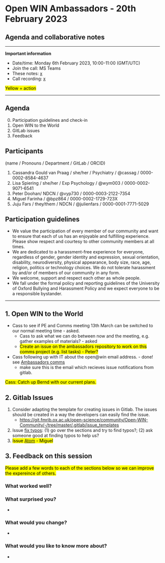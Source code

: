 # Open WIN Ambassadors - 20th February 2023

## Agenda and collaborative notes

-----

**Important information**

- Date/time: Monday 6th February 2023, 10:00-11:00 (GMT/UTC)
- Join the call: MS Teams
- These notes: [x](x)
- Call recording: [x](x)



<mark>Yellow = action</mark>


-----

## Agenda
0. Participation guidelines and check-in
1. Open WIN to the World
2. GitLab issues
3. Feedback


## Participants
(name / Pronouns / Department / GitLab / ORCID)
1. Cassandra Gould van Praag / she/her / Psychiatry / @cassag / 0000-0002-8584-4637
2. Lisa Spiering / she/her / Exp Psychology / @wym003 / 0000-0002-9071-6541
3. Peter Doohan/ NDCN / @vyp730 / 0000-0003-2122-7354 
4. Miguel Farinha / @bpz864 / 0000-0002-1729-723X
5. Juju Fars / they/them / NDCN / @julienfars / 0000-0001-7771-5029

## Participation guidelines
- We value the participation of every member of our community and want to ensure that each of us has an enjoyable and fulfilling experience. Please show respect and courtesy to other community members at all times.
- We are dedicated to a harassment-free experience for everyone, regardless of gender, gender identity and expression, sexual orientation, disability, neurodiversity, physical appearance, body size, race, age, religion, politics or technology choices. We do not tolerate harassment by and/or of members of our community in any form.
- We welcome, support and respect each other as whole people.
- We fall under the formal policy and reporting guidelines of the University of Oxford Bullying and Harassment Policy and we expect everyone to be a responsible bystander.


-----

## 1. Open WIN to the World

- Cass to see if PE and Comms meeting 13th March can be switched to our normal meeting time - asked.
    - Cass to ask what we can do between now and the meeting, e.g. gather examples of materials? - asked
    - <mark>Create an issue on the ambassadors repository to work on this comms project (e.g. list tasks) - Peter?</mark>
- Cass following up with IT about the open@win email address. - done! see [Ambassadors comms](https://git.fmrib.ox.ac.uk/open-science/community/open-win-ambassadors/-/blob/master/comms/shared-email-address.md)
    - make sure this is the email which recieves issue notifications from gitlab.</mark>

<mark>Cass: Catch up Bernd with our current plans.</mark>

## 2. Gitlab Issues

1. Consider adapting the template for creating issues in Gitlab. The issues should be created in a way the developers can easily find the issue.
    - https://git.fmrib.ox.ac.uk/open-science/community/Open-WIN-Community/-/tree/master/.gitlab/issue_templates
2. Issue [fix typos](https://git.fmrib.ox.ac.uk/open-science/community/Open-WIN-Community/-/issues/50): (1) go over the sections and try to find typos?; (2) ask someone good at finding typos to help us?
3. <mark>Issue [Atom](https://git.fmrib.ox.ac.uk/open-science/community/Open-WIN-Community/-/issues/55) - Miguel</mark>




## 3. Feedback on this session
<mark>Please add a few words to each of the sections below so we can improve the expereince of others.</mark>
### What worked well?

### What surprised you?
- 
### What would you change?
- 
### What would you like to know more about?
- 
